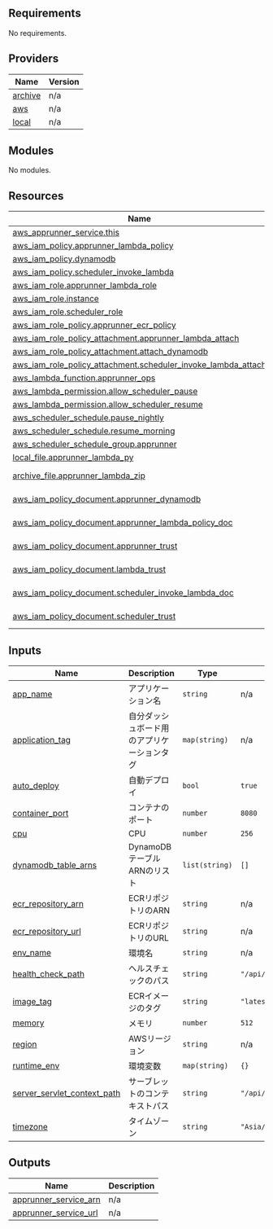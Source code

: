<!-- BEGIN_TF_DOCS -->
## Requirements

No requirements.

## Providers

| Name | Version |
|------|---------|
| <a name="provider_archive"></a> [archive](#provider\_archive) | n/a |
| <a name="provider_aws"></a> [aws](#provider\_aws) | n/a |
| <a name="provider_local"></a> [local](#provider\_local) | n/a |

## Modules

No modules.

## Resources

| Name | Type |
|------|------|
| [aws_apprunner_service.this](https://registry.terraform.io/providers/hashicorp/aws/latest/docs/resources/apprunner_service) | resource |
| [aws_iam_policy.apprunner_lambda_policy](https://registry.terraform.io/providers/hashicorp/aws/latest/docs/resources/iam_policy) | resource |
| [aws_iam_policy.dynamodb](https://registry.terraform.io/providers/hashicorp/aws/latest/docs/resources/iam_policy) | resource |
| [aws_iam_policy.scheduler_invoke_lambda](https://registry.terraform.io/providers/hashicorp/aws/latest/docs/resources/iam_policy) | resource |
| [aws_iam_role.apprunner_lambda_role](https://registry.terraform.io/providers/hashicorp/aws/latest/docs/resources/iam_role) | resource |
| [aws_iam_role.instance](https://registry.terraform.io/providers/hashicorp/aws/latest/docs/resources/iam_role) | resource |
| [aws_iam_role.scheduler_role](https://registry.terraform.io/providers/hashicorp/aws/latest/docs/resources/iam_role) | resource |
| [aws_iam_role_policy.apprunner_ecr_policy](https://registry.terraform.io/providers/hashicorp/aws/latest/docs/resources/iam_role_policy) | resource |
| [aws_iam_role_policy_attachment.apprunner_lambda_attach](https://registry.terraform.io/providers/hashicorp/aws/latest/docs/resources/iam_role_policy_attachment) | resource |
| [aws_iam_role_policy_attachment.attach_dynamodb](https://registry.terraform.io/providers/hashicorp/aws/latest/docs/resources/iam_role_policy_attachment) | resource |
| [aws_iam_role_policy_attachment.scheduler_invoke_lambda_attach](https://registry.terraform.io/providers/hashicorp/aws/latest/docs/resources/iam_role_policy_attachment) | resource |
| [aws_lambda_function.apprunner_ops](https://registry.terraform.io/providers/hashicorp/aws/latest/docs/resources/lambda_function) | resource |
| [aws_lambda_permission.allow_scheduler_pause](https://registry.terraform.io/providers/hashicorp/aws/latest/docs/resources/lambda_permission) | resource |
| [aws_lambda_permission.allow_scheduler_resume](https://registry.terraform.io/providers/hashicorp/aws/latest/docs/resources/lambda_permission) | resource |
| [aws_scheduler_schedule.pause_nightly](https://registry.terraform.io/providers/hashicorp/aws/latest/docs/resources/scheduler_schedule) | resource |
| [aws_scheduler_schedule.resume_morning](https://registry.terraform.io/providers/hashicorp/aws/latest/docs/resources/scheduler_schedule) | resource |
| [aws_scheduler_schedule_group.apprunner](https://registry.terraform.io/providers/hashicorp/aws/latest/docs/resources/scheduler_schedule_group) | resource |
| [local_file.apprunner_lambda_py](https://registry.terraform.io/providers/hashicorp/local/latest/docs/resources/file) | resource |
| [archive_file.apprunner_lambda_zip](https://registry.terraform.io/providers/hashicorp/archive/latest/docs/data-sources/file) | data source |
| [aws_iam_policy_document.apprunner_dynamodb](https://registry.terraform.io/providers/hashicorp/aws/latest/docs/data-sources/iam_policy_document) | data source |
| [aws_iam_policy_document.apprunner_lambda_policy_doc](https://registry.terraform.io/providers/hashicorp/aws/latest/docs/data-sources/iam_policy_document) | data source |
| [aws_iam_policy_document.apprunner_trust](https://registry.terraform.io/providers/hashicorp/aws/latest/docs/data-sources/iam_policy_document) | data source |
| [aws_iam_policy_document.lambda_trust](https://registry.terraform.io/providers/hashicorp/aws/latest/docs/data-sources/iam_policy_document) | data source |
| [aws_iam_policy_document.scheduler_invoke_lambda_doc](https://registry.terraform.io/providers/hashicorp/aws/latest/docs/data-sources/iam_policy_document) | data source |
| [aws_iam_policy_document.scheduler_trust](https://registry.terraform.io/providers/hashicorp/aws/latest/docs/data-sources/iam_policy_document) | data source |

## Inputs

| Name | Description | Type | Default | Required |
|------|-------------|------|---------|:--------:|
| <a name="input_app_name"></a> [app\_name](#input\_app\_name) | アプリケーション名 | `string` | n/a | yes |
| <a name="input_application_tag"></a> [application\_tag](#input\_application\_tag) | 自分ダッシュボード用のアプリケーションタグ | `map(string)` | n/a | yes |
| <a name="input_auto_deploy"></a> [auto\_deploy](#input\_auto\_deploy) | 自動デプロイ | `bool` | `true` | no |
| <a name="input_container_port"></a> [container\_port](#input\_container\_port) | コンテナのポート | `number` | `8080` | no |
| <a name="input_cpu"></a> [cpu](#input\_cpu) | CPU | `number` | `256` | no |
| <a name="input_dynamodb_table_arns"></a> [dynamodb\_table\_arns](#input\_dynamodb\_table\_arns) | DynamoDBテーブルARNのリスト | `list(string)` | `[]` | no |
| <a name="input_ecr_repository_arn"></a> [ecr\_repository\_arn](#input\_ecr\_repository\_arn) | ECRリポジトリのARN | `string` | n/a | yes |
| <a name="input_ecr_repository_url"></a> [ecr\_repository\_url](#input\_ecr\_repository\_url) | ECRリポジトリのURL | `string` | n/a | yes |
| <a name="input_env_name"></a> [env\_name](#input\_env\_name) | 環境名 | `string` | n/a | yes |
| <a name="input_health_check_path"></a> [health\_check\_path](#input\_health\_check\_path) | ヘルスチェックのパス | `string` | `"/api/v1/actuator/health"` | no |
| <a name="input_image_tag"></a> [image\_tag](#input\_image\_tag) | ECRイメージのタグ | `string` | `"latest"` | no |
| <a name="input_memory"></a> [memory](#input\_memory) | メモリ | `number` | `512` | no |
| <a name="input_region"></a> [region](#input\_region) | AWSリージョン | `string` | n/a | yes |
| <a name="input_runtime_env"></a> [runtime\_env](#input\_runtime\_env) | 環境変数 | `map(string)` | `{}` | no |
| <a name="input_server_servlet_context_path"></a> [server\_servlet\_context\_path](#input\_server\_servlet\_context\_path) | サーブレットのコンテキストパス | `string` | `"/api/v1"` | no |
| <a name="input_timezone"></a> [timezone](#input\_timezone) | タイムゾーン | `string` | `"Asia/Tokyo"` | no |

## Outputs

| Name | Description |
|------|-------------|
| <a name="output_apprunner_service_arn"></a> [apprunner\_service\_arn](#output\_apprunner\_service\_arn) | n/a |
| <a name="output_apprunner_service_url"></a> [apprunner\_service\_url](#output\_apprunner\_service\_url) | n/a |
<!-- END_TF_DOCS -->